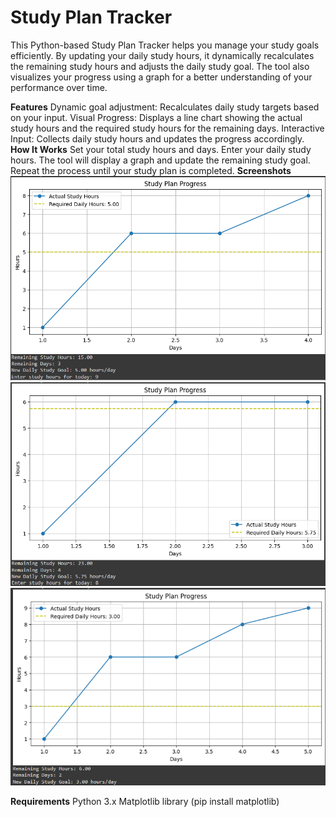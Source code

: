 <h1>Study Plan Tracker</h1 </br>
This Python-based Study Plan Tracker helps you manage your study goals efficiently. By updating your daily study hours, it dynamically recalculates the remaining study hours and adjusts the daily study goal. The tool also visualizes your progress using a graph for a better understanding of your performance over time.

**Features**
Dynamic goal adjustment: Recalculates daily study targets based on your input.
Visual Progress: Displays a line chart showing the actual study hours and the required study hours for the remaining days.
Interactive Input: Collects daily study hours and updates the progress accordingly.
**How It Works**
Set your total study hours and days.
Enter your daily study hours.
The tool will display a graph and update the remaining study goal.
Repeat the process until your study plan is completed.
**Screenshots**
![Study Plan Progress Graph 1](https://github.com/rishidubasi/StudyPlanTracker/blob/main/Img/Screenshot%202024-10-07%20123843.png)
![Study Plan Progress Graph 2](https://github.com/rishidubasi/StudyPlanTracker/blob/main/Img/Screenshot%202024-10-07%20123855.png)
![Study Plan Progress Graph 3](https://github.com/rishidubasi/StudyPlanTracker/blob/main/Img/Screenshot%202024-10-07%20123924.png)



**Requirements**
Python 3.x
Matplotlib library (pip install matplotlib)
